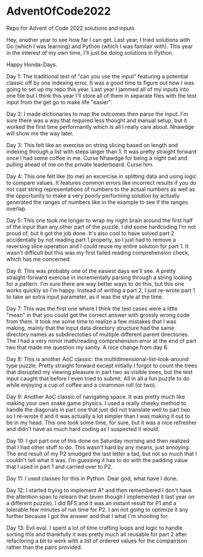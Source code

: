 # AdventOfCode2022
Repo for Advent of Code 2022 solutions and inputs

Hey, another year to see how far I can get.  Last year, I tried solutions with Go (which I was learning) and Python (which I was familair with).  This year in the interest of my own time, I'll just be doing solutions in Python.

Happy Honda-Days.


Day 1:  The traditional test of "can you use the input" featuring a potential classic off by one indexing error.  It was a good time to figure out how I was going to set up my repo this year.  Last year I jammed all of my inputs into one file but I think this year I'll store all of them in separate files with the test input from the get go to make life "easier". 

Day 2:  I made dictionaries to map the outcomes then parse the input.  I'm sure there was a way that required less thought and manual setup, but it worked the first time performantly which is all I really care about.  Nhawdge will show me the way later.

Day 3:  This felt like an exercise on string slicing based on length and indexing through a list with steps larger than 1.  It was pretty straight forward once I had some coffee in me.  Curse Nhawdge for being a night owl and pulling ahead of me on the private leaderboard.  Curse him.

Day 4:  This one felt like (to me) an excercise in splitting data and using logic to compare values.  It features common errors like incorrect results if you do not cast string representations of numbers to the actual numbers as well as the opportunity to make a very poorly performing solution by actually generated the ranges of numbers like in the example to see if the ranges overlap.

Day 5:  This one took me longer to wrap my night brain around the first half of the input than any other part of the puzzle.  I did some hardcoding I'm not proud of, but it got the job done.  It's also cool to have solved part 2 accidentally by not reading part 1 properly, so I just had to remove a reversing slice operation and I could reuse my entire solution for part 1.  It wasn't difficult but this was my first failed reading comprehension check, which has me concerned.

Day 6:  This was probably one of the easiest days we'll see.  A pretty straight-forward exercise in incrementally parsing through a string looking for a pattern.  I'm sure there are way better ways to do this, but this one works quickly so I'm happy.  Instead of writing a part 2, I just re-wrote part 1 to take an extra input parameter, as it was the style at the time.

Day 7:  This was the first one where I think the test cases were a little "mean" in that you could get the correct answer with grossly wrong code from them.  It took me some time to realize a few mistakes that I was making, mainly that the input data directory structure had the same directory names as subdirectoties of multiple different parent directories.  The I had a very minor math/reading comprehension error at the end of part two that made me question my sanity.  A nice change from day 6.

Day 8:  This is another AoC classic:  the multidimensional-list-look-around type puzzle.  Pretty straight forward except initially I forgot to count the trees that disrupted my viewing pleasure in part two as visible trees, but the test input caught that before I even tried to submit.  All in all a fun puzzle to do while enjoying a cup of coffee and a cinammon roll (or two).

Day 9:  Another AoC classic of navigating space.  It was pretty much like making your own snake game physics.  I used a really cheeky method to handle the diagonals in part one that just did not translate well to part two so I re-wrote it and it was actually a lot simpler than I was making it out to be in my head.  This one took some time, for sure, but it was a nice refresher and didn't have as much hard coding as I suspected it would.

Day 10:  I got part one of this done on Saturday morning and then realized that I had other stuff to do.  This wasn't hard by any means, just annoying.  The end result of my P2 smudged the last letter a tad, but not so much that I couldn't tell what it was.  I'm guessing it has to do with the padding value that I used in part 1 and carried over to P2.

Day 11:  I used classes for this in Python.  Dear god, what have I done.

Day 12:  I started trying to implement A* and then remembered I don't have the attention span to relearn that (even though I implemented it last year on a different puzzle).  I did BFS and it was an instant result for P1 and a tolerable few minutes of run time for P2.  I am not going to optimize it any further because I got the answer and that I what I'm shooting for.

Day 13:  Evil eval.  I spent a lot of time crafting loops and logic to handle sorting this and thankfully it was pretty much all reusable for part 2 after refactoring a bit to work with a list of ordered values for the compairison rather than the pairs provided.
